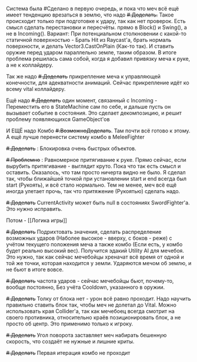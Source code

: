 Система была #Сделано  в первую очередь, и пока что меч всё ещё имеет тенденцию врезаться в землю, что надо ~~#.Доделать.~~
	Такое происходит только при подготовке к удару, так как нет проверок.
	Есть смысл сделать перестановки и пересчёты. прямо в Block() и Swing(), а не в Incoming().
	Вариант: При потенциальном столкновении с какой-то статичной поверхностью - Брать Hit из Raycast'а, брать нормаль поверхности, и делать Vector3.CastOnPlain (Как-то так). И ставить оружие перед ударом параллельно земле, таким образом.
		В итоге проблема решилась сама собой, когда я добавил привязку меча к руке, а не к коллайдеру.

Так же надо ~~#.Доделать~~ прикрепление меча к управляющей конечности, для адекватности анимаций. Сейчас прикрепление идёт ко всему vital коллайдеру.

Ещё надо ~~#.Доделать~~ один момент, связанный с Incoming - Переместить его в StateMachine сам по себе, и дальше пусть он вызывает событие в состояния. Это сделает декомпозицию, и решит проблему появляющихся GameObject'ов

И ЕЩЁ надо Комбо ~~#.ВозможноДоделать~~. Там почти всё готово к этому. А ещё лучше перенести систему комбо в MeleeFighter

~~#.Доделать~~ : Блокировка очень быстрых объектов. 

~~#.Проблемно~~ : Равномерное притягивание к руке. Прямо сейчас, если вырубить притягивание - выглядит круто. Пока что так есть смысл и оставить.
	Оказалось, что там просто ничерта видно не было. Я сделал так, чтобы ближайшей точкой при установлении start и end всегда был start (Рукоять), и всё стало нормально. Тем не менее, меч всё ещё иногда улетает прочь, так что притяжение (Рукоятью) сделать надо.

~~#.Доделать~~ CurrentActivity может быть null в состояниях SwordFighter'а. Это нужно исправить.

Потом - [[Логика игры]]

~~#.Доделать~~ Подрихтовать значения, сделать распределение возможных ударов (Наболее высокое - вверху, с боков - реже) с учётом текущего положения меча а также комбо (Если есть, у комбо будет реально высокий вес). Получится эдакий Utility AI для мечебоя.
Это нужно, так как сейчас мечебойцы хреначат всё время от одной и той же точки, которая находится у земли. Ударяются мечом об землю, и не бьют в итоге вовсе.

~~#.Доделать~~ частота ударов - сейчас мечебойцы бьют, почему-то, вообще постоянно, Без учёта Cooldown, указанного в оружии.

~~#.Доделать~~ Толку от блока нет - урон всё равно проходит. Надо научить правильно ставить блок так, чтобы меч не долетал до Vital. Можно использовать края Collider'а, так как мечебоец всегда смотрит на своего противника, относительно краёв позиционировать блок, а не просто об центр.
	Это применимо только к игроку.

~~#.Доделать~~ Угол поворота заставляет меч набирать бешенную скорость, что создаёт не нужные и лишние криты.

~~#.Доделать~~ Первая итерация комбо не проходит